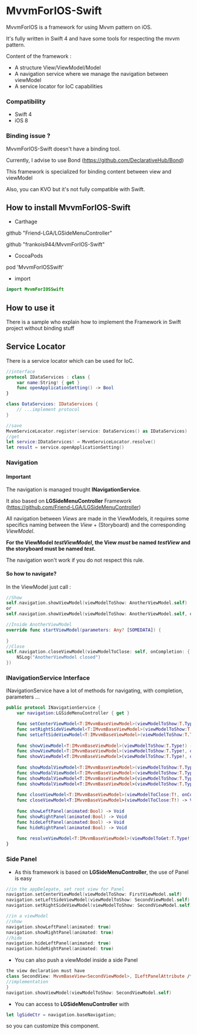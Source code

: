 # MvvmForIOS-Swift
MvvmForIOS is a framework for using Mvvm pattern on iOS.

It's fully written in Swift 4 and have some tools for respecting the mvvm pattern.

Content of the framework :
* A structure View/ViewModel/Model
* A navigation service where we manage the navigation between viewModel
* A service locator for IoC capabilities

### Compatibility

* Swift 4
* iOS 8

### Binding issue ?

MvvmForIOS-Swift doesn't have a binding tool.

Currently, I advise to use Bond (https://github.com/DeclarativeHub/Bond)

This framework is specialized for binding content between view and viewModel

Also, you can KVO but it's not fully compatible with Swift.

## How to install MvvmForIOS-Swift

* Carthage

github "Friend-LGA/LGSideMenuController"

github "frankois944/MvvmForIOS-Swift"

* CocoaPods

pod 'MvvmForIOSSwift'

* import

```Swift
import MvvmForIOSSwift
```

## How to use it
There is a sample who explain how to implement the Framework in Swift project without binding stuff

## Service Locator
There is a service locator which can be used for IoC.

```Swift
//interface
protocol IDataServices : class {
    var name:String! { get }
    func openApplicationSetting() -> Bool
}

class DataServices: IDataServices {
    // ...implement protocol
}

//save
MvvmServiceLocator.register(service: DataServices() as IDataServices)
//get
let service:IDataServices! = MvvmServiceLocator.resolve()
let result = service.openApplicationSetting()
```

### Navigation

#### Important
The navigation is managed trought __INavigationService__.

It also based on __LGSideMenuController__ Framework (https://github.com/Friend-LGA/LGSideMenuController)

All navigation between *Views* are made in the ViewModels, it requires some specifics naming between the *View* + (Storyboard) and the corresponding *ViewModel*.


**For the ViewModel *testViewModel*, the View _must_ be named *testView* and the storyboard must be named *test*.**

The navigation won't work if you do not respect this rule.

#### So how to navigate?

In the ViewModel just call :

```Swift
//Show
self.navigation.showViewModel(viewModelToShow: AnotherViewModel.self)
or 
self.navigation.showViewModel(viewModelToShow: AnotherViewModel.self, onCompletion:nil, withParameters:[SOMEDATA])

//Inside AnotherViewModel 
override func startViewModel(parameters: Any? [SOMEDATA]) {
        
}
//Close
self.navigation.closeViewModel(viewModelToClose: self, onCompletion: { () -> (Void) in
    NSLog("AnotherViewModel closed")
})
```

### INavigationService Interface

INavigationService have a lot of methods for navigating, with completion, parameters ...
```Swift
public protocol INavigationService {
    var navigation:LGSideMenuController { get }

    func setCenterViewModel<T:IMvvmBaseViewModel>(viewModelToShow:T.Type!) -> Void
    func setRightSideViewModel<T:IMvvmBaseViewModel>(viewModelToShow:T.Type!) -> Void
    func setLeftSideViewModel<T:IMvvmBaseViewModel>(viewModelToShow:T.Type!) -> Void
    
    func showViewModel<T:IMvvmBaseViewModel>(viewModelToShow:T.Type!) -> Void
    func showViewModel<T:IMvvmBaseViewModel>(viewModelToShow:T.Type!, onCompletion:(() -> (Void))?) -> Void
    func showViewModel<T:IMvvmBaseViewModel>(viewModelToShow:T.Type!, onCompletion:(() -> (Void))?, withParameters:AnyObject?) -> Void
    
    func showModalViewModel<T:IMvvmBaseViewModel>(viewModelToShow:T.Type!) -> Void
    func showModalViewModel<T:IMvvmBaseViewModel>(viewModelToShow:T.Type!, onCompletion:(() -> (Void))?) -> Void
    func showModalViewModel<T:IMvvmBaseViewModel>(viewModelToShow:T.Type!, onCompletion:(() -> (Void))?, customizeModal:((UIViewController) -> (Void))?) -> Void
    func showModalViewModel<T:IMvvmBaseViewModel>(viewModelToShow:T.Type!, onCompletion:(() -> (Void))?, customizeModal:((UIViewController) -> (Void))?, withParameters:AnyObject?) -> Void
    
    func closeViewModel<T:IMvvmBaseViewModel>(viewModelToClose:T!, onCompletion:(() -> (Void))?) -> Void
    func closeViewModel<T:IMvvmBaseViewModel>(viewModelToClose:T!) -> Void
    
    func showLeftPanel(animated:Bool) -> Void
    func showRightPanel(animated:Bool) -> Void
    func hideLeftPanel(animated:Bool) -> Void
    func hideRightPanel(animated:Bool) -> Void
    
    func resolveViewModel<T:IMvvmBaseViewModel>(viewModelToGet:T.Type!) -> T!
}
```

### Side Panel

* As this framework is based on __LGSideMenuController__, the use of Panel is easy

```Swift
//in the appDelegate, set root view for Panel
navigation.setCenterViewModel(viewModelToShow: FirstViewModel.self)
navigation.setLeftSideViewModel(viewModelToShow: SecondViewModel.self)
navigation.setRightSideViewModel(viewModelToShow: SecondViewModel.self)

//in a viewModel
//show
navigation.showLeftPanel(animated: true)
navigation.showRightPanel(animated: true)
//hide
navigation.hideLeftPanel(animated: true)
navigation.hideRightPanel(animated: true)
```

* You can also push a viewModel inside a side Panel 

```Swift
the view declaration must have 
class SecondView: MvvmBaseView<SecondViewModel>, ILeftPanelAttribute /*mandatory*/ {
//implementation
}
navigation.showViewModel(viewModelToShow: SecondViewModel.self)
```

* You can access to __LGSideMenuController__ with 
```Swift
let lgSideCtr = navigation.baseNavigation;
```
so you can customize this component.

